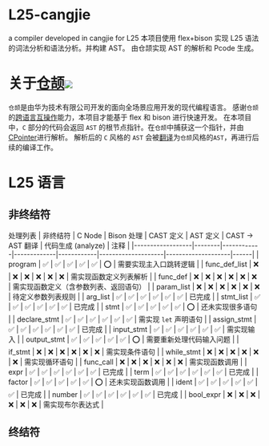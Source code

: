 
# L25-cangjie

a compiler developed in cangjie for L25
本项目使用 flex+bison 实现 L25 语法的词法分析和语法分析。并构建 AST。
由仓颉实现 AST 的解析和 Pcode 生成。

# 关于[仓颉![](https://csdnimg.cn/release/devpress-cangjie/public/img/logo.81433277.png)](https://cangjie-lang.cn/)

`仓颉`是由华为技术有限公司开发的面向全场景应用开发的现代编程语言。
感谢`仓颉`的[跨语言互操作](https://cangjie-lang.cn/docs?url=%2F0.53.18%2Fuser_manual%2Fsource_zh_cn%2FFFI%2Fcangjie-c.html)能力，本项目才能基于 flex 和 bison 进行快速开发。
在本项目中，`C` 部分的代码会返回 `AST` 的根节点指针。在`仓颉`中捕获这一个指针，并由[CPointer<T>](https://docs.cangjie-lang.cn/docs/0.53.18/libs/std/core/core_package_api/core_package_intrinsics.html#cpointert)进行解析。
解析后的 `C` 风格的 `AST` 会被[翻译](src/translate.cj)为`仓颉`风格的`AST`，再进行后续的编译工作。

# L25 语言

## 非终结符

处理列表
| 非终结符 | C Node | Bison 处理 | CAST 定义 | AST 定义 | CAST → AST 翻译 | 代码生成 (analyze) | 注释 |
|------------------|--------|------------|-------------|------------|--------------------|--------------------|------|
| program | ✅ | ✅ | ✅ | ✅ | ✅ | ⭕️ | 需要实现主入口跳转逻辑 |
| func_def_list | ❌ | ❌ | ❌ | ❌ | ❌ | ❌ | 需实现函数定义列表解析 |
| func_def | ❌ | ❌ | ❌ | ❌ | ❌ | ❌ | 需实现函数定义（含参数列表、返回语句） |
| param_list | ❌ | ❌ | ❌ | ❌ | ❌ | ❌ | 待定义参数列表规则 |
| arg_list | ✅ | ✅ | ✅ | ✅ | ✅ | ✅ | 已完成  |
| stmt_list | ✅ | ✅ | ✅ | ✅ | ✅ | ✅ | 已完成 |
| stmt |  ✅  | ✅ | ✅ | ✅ | ✅ | ⭕️ | 还未实现很多语句 |
| declare_stmt | ✅ | ✅ | ✅ | ✅ | ✅ | ✅ | 需实现 `let` 声明语句 |
| assign_stmt | ✅  | ✅  | ✅ | ✅  | ✅  | ✅  | 已完成 |
| input_stmt | ✅ | ✅ | ✅ | ✅ | ✅ | ✅ | 需实现输入 |
| output_stmt | ✅  | ✅  | ✅ | ✅  | ✅  | ⭕️  | 需要重新处理代码输入问题 |
| if_stmt | ❌ | ❌ | ❌ | ❌ | ❌ | ❌ | 需实现条件语句 |
| while_stmt | ❌ | ❌ | ❌ | ❌ | ❌ | ❌ | 需实现循环语句 |
| func_call | ❌ | ❌ | ❌ | ❌ | ❌ | ❌ | 需实现函数调用 |
| expr | ✅ | ✅  | ✅  | ✅  | ✅  | ✅  | 已完成 |
| term | ✅ | ✅  | ✅  | ✅  | ✅  | ✅  | 已完成 |
| factor | ✅ | ✅  | ✅  | ✅  | ✅  | ⭕️  | 还未实现函数调用 |
| ident | ✅ | ✅ | ✅ | ✅ | ✅ | ✅ | 已完成 |
| number | ✅ | ✅ | ✅ | ✅ | ✅ | ✅ | 已完成 |
| bool_expr | ❌ | ❌ | ❌ | ❌ | ❌ | ❌ | 需实现布尔表达式 |


## 终结符
